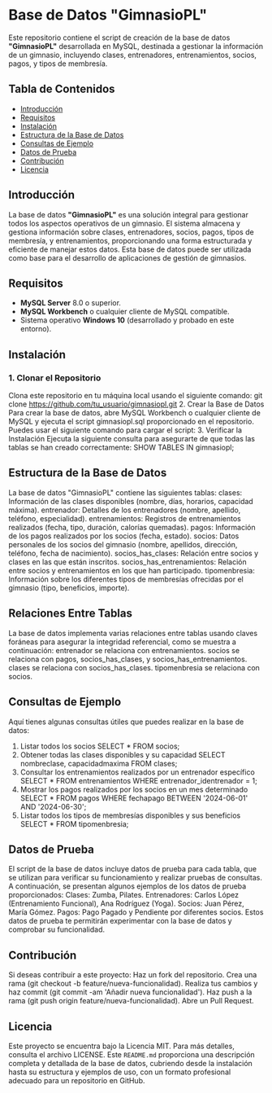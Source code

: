# Base de Datos "GimnasioPL"

Este repositorio contiene el script de creación de la base de datos **"GimnasioPL"** desarrollada en MySQL, destinada a gestionar la información de un gimnasio, incluyendo clases, entrenadores, entrenamientos, socios, pagos, y tipos de membresía.

## Tabla de Contenidos

- [Introducción](#introducción)
- [Requisitos](#requisitos)
- [Instalación](#instalación)
- [Estructura de la Base de Datos](#estructura-de-la-base-de-datos)
- [Consultas de Ejemplo](#consultas-de-ejemplo)
- [Datos de Prueba](#datos-de-prueba)
- [Contribución](#contribución)
- [Licencia](#licencia)

## Introducción

La base de datos **"GimnasioPL"** es una solución integral para gestionar todos los aspectos operativos de un gimnasio. El sistema almacena y gestiona información sobre clases, entrenadores, socios, pagos, tipos de membresía, y entrenamientos, proporcionando una forma estructurada y eficiente de manejar estos datos. Esta base de datos puede ser utilizada como base para el desarrollo de aplicaciones de gestión de gimnasios.

## Requisitos

- **MySQL Server** 8.0 o superior.
- **MySQL Workbench** o cualquier cliente de MySQL compatible.
- Sistema operativo **Windows 10** (desarrollado y probado en este entorno).

## Instalación

### 1. Clonar el Repositorio
Clona este repositorio en tu máquina local usando el siguiente comando:
git clone https://github.com/tu_usuario/gimnasiopl.git
2. Crear la Base de Datos
Para crear la base de datos, abre MySQL Workbench o cualquier cliente de MySQL y ejecuta el script gimnasiopl.sql proporcionado en el repositorio. Puedes usar el siguiente comando para cargar el script:
3. Verificar la Instalación
Ejecuta la siguiente consulta para asegurarte de que todas las tablas se han creado correctamente:
SHOW TABLES IN gimnasiopl;

## Estructura de la Base de Datos
La base de datos "GimnasioPL" contiene las siguientes tablas:
clases: Información de las clases disponibles (nombre, días, horarios, capacidad máxima).
entrenador: Detalles de los entrenadores (nombre, apellido, teléfono, especialidad).
entrenamientos: Registros de entrenamientos realizados (fecha, tipo, duración, calorías quemadas).
pagos: Información de los pagos realizados por los socios (fecha, estado).
socios: Datos personales de los socios del gimnasio (nombre, apellidos, dirección, teléfono, fecha de nacimiento).
socios_has_clases: Relación entre socios y clases en las que están inscritos.
socios_has_entrenamientos: Relación entre socios y entrenamientos en los que han participado.
tipomenbresia: Información sobre los diferentes tipos de membresías ofrecidas por el gimnasio (tipo, beneficios, importe).

## Relaciones Entre Tablas
La base de datos implementa varias relaciones entre tablas usando claves foráneas para asegurar la integridad referencial, como se muestra a continuación:
entrenador se relaciona con entrenamientos.
socios se relaciona con pagos, socios_has_clases, y socios_has_entrenamientos.
clases se relaciona con socios_has_clases.
tipomenbresia se relaciona con socios.

## Consultas de Ejemplo
Aquí tienes algunas consultas útiles que puedes realizar en la base de datos:
1. Listar todos los socios
SELECT * FROM socios;
2. Obtener todas las clases disponibles y su capacidad
SELECT nombreclase, capacidadmaxima FROM clases;
3. Consultar los entrenamientos realizados por un entrenador específico
SELECT * FROM entrenamientos WHERE entrenador_identrenador = 1;
4. Mostrar los pagos realizados por los socios en un mes determinado
SELECT * FROM pagos WHERE fechapago BETWEEN '2024-06-01' AND '2024-06-30';
5. Listar todos los tipos de membresías disponibles y sus beneficios
SELECT * FROM tipomenbresia;

## Datos de Prueba
El script de la base de datos incluye datos de prueba para cada tabla, que se utilizan para verificar su funcionamiento y realizar pruebas de consultas. A continuación, se presentan algunos ejemplos de los datos de prueba proporcionados:
Clases: Zumba, Pilates.
Entrenadores: Carlos López (Entrenamiento Funcional), Ana Rodríguez (Yoga).
Socios: Juan Pérez, María Gómez.
Pagos: Pago Pagado y Pendiente por diferentes socios.
Estos datos de prueba te permitirán experimentar con la base de datos y comprobar su funcionalidad.

## Contribución
Si deseas contribuir a este proyecto:
Haz un fork del repositorio.
Crea una rama (git checkout -b feature/nueva-funcionalidad).
Realiza tus cambios y haz commit (git commit -am 'Añadir nueva funcionalidad').
Haz push a la rama (git push origin feature/nueva-funcionalidad).
Abre un Pull Request.

## Licencia
Este proyecto se encuentra bajo la Licencia MIT. Para más detalles, consulta el archivo LICENSE.
Este `README.md` proporciona una descripción completa y detallada de la base de datos, cubriendo desde la instalación hasta su estructura y ejemplos de uso, con un formato profesional adecuado para un repositorio en GitHub.
